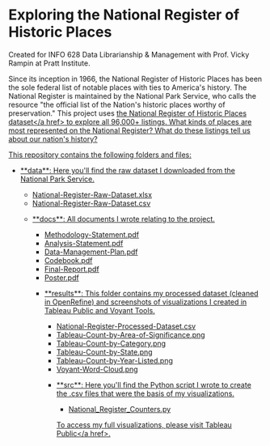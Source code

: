 # Exploring the National Register of Historic Places
Created for INFO 628 Data Librarianship & Management with Prof. Vicky Rampin at Pratt Institute. 

Since its inception in 1966, the National Register of Historic Places has been the sole federal list of notable places with ties to America's history. The National Register is maintained by the National Park Service, who calls the resource "the official list of the Nation's historic places worthy of preservation." This project uses <a href="https://www.nps.gov/subjects/nationalregister/data-downloads.htm">the National Register of Historic Places dataset</a href> to explore all 96,000+ listings. What kinds of places are most represented on the National Register? What do these listings tell us about our nation's history?

This repository contains the following folders and files:
<ul><li>**data**: Here you'll find the raw dataset I downloaded from the National Park Service.</li>
	<ul>
		<li>National-Register-Raw-Dataset.xlsx</li>
		<li>National-Register-Raw-Dataset.csv</li>
	</ul>
  
<ul><li>**docs**: All documents I wrote relating to the project.</li>
	<ul>
		<li>Methodology-Statement.pdf</li>
		<li>Analysis-Statement.pdf</li>
    <li>Data-Management-Plan.pdf</li>
    <li>Codebook.pdf</li>
    <li>Final-Report.pdf</li>
    <li>Poster.pdf</li>
	</ul>
  
  <ul><li>**results**: This folder contains my processed dataset (cleaned in OpenRefine) and screenshots of visualizations I created in Tableau Public and Voyant Tools.</li>
	<ul>
		<li>National-Register-Processed-Dataset.csv</li>
		<li>Tableau-Count-by-Area-of-Significance.png</li>
    <li>Tableau-Count-by-Category.png</li>
    <li>Tableau-Count-by-State.png</li>
    <li>Tableau-Count-by-Year-Listed.png</li>
    <li>Voyant-Word-Cloud.png</li>
	</ul>
    
  <ul><li>**src**: Here you'll find the Python script I wrote to create the .csv files that were the basis of my visualizations.</li>
	<ul>
		<li>National_Register_Counters.py</li>
	</ul>

To access my full visualizations, please visit <a href="https://tinyurl.com/424k5a7h">Tableau Public</a href>.
